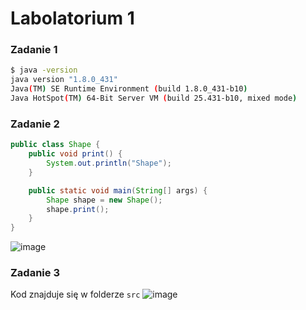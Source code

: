 # Labolatorium 1
### Zadanie 1
```bash
$ java -version
java version "1.8.0_431"
Java(TM) SE Runtime Environment (build 1.8.0_431-b10)
Java HotSpot(TM) 64-Bit Server VM (build 25.431-b10, mixed mode)
```

### Zadanie 2
```java
public class Shape {
    public void print() {
        System.out.println("Shape");
    }

    public static void main(String[] args) {
        Shape shape = new Shape();
        shape.print();
    }
}
```
![image](https://github.com/user-attachments/assets/80ba1c72-0050-4665-a446-c1460df5b0c9)

### Zadanie 3
Kod znajduje się w folderze `src`
![image](https://github.com/user-attachments/assets/a1ad9ffb-d827-40e5-b4ef-cec453a742c1)

